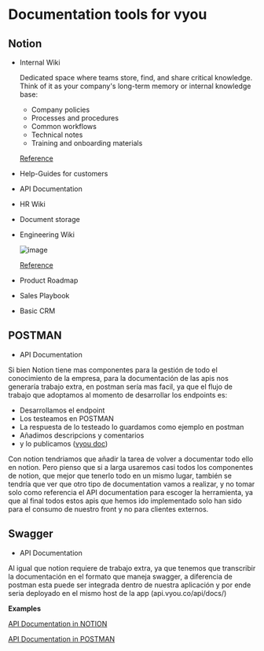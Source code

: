 # Documentation tools for vyou

## Notion


- Internal Wiki

    Dedicated space where teams store, find, and share critical knowledge. Think of it as your company's long-term memory or internal knowledge base:
    * Company policies
    * Processes and procedures
    * Common workflows
    * Technical notes
    * Training and onboarding materials

    [Reference](https://slab.com/blog/internal-wiki/)

- Help-Guides for customers
- API Documentation
- HR Wiki
- Document storage
- Engineering Wiki

    ![image](https://www.notion.so/cdn-cgi/image/w=3840,q=100/https://images.ctfassets.net/spoqsaf9291f/78Nsd0Jo7Br4nYFInHoonW/55cce77440d8ad0f3d0c293064e95e4a/Eng_wiki.png)
    
    [Reference](https://www.notion.so/guides/how-to-build-a-wiki-for-your-engineering-team)
- Product Roadmap
- Sales Playbook
- Basic CRM



## POSTMAN

- API Documentation


Si bien Notion tiene mas componentes para la gestión de todo el conocimiento de la empresa, para la documentación de las apis nos generaría trabajo extra, en postman sería mas facil, ya que el flujo de trabajo que adoptamos al momento de desarrollar los endpoints es:

 - Desarrollamos el endpoint
 - Los testeamos en POSTMAN
 - La respuesta de lo testeado lo guardamos como ejemplo en postman
 - Añadimos descripcions y comentarios
 - y lo publicamos ([vyou doc](https://documenter.getpostman.com/view/10773558/U16jNRQT))

Con notion tendriamos que añadir la tarea de volver a documentar todo ello en notion. Pero pienso que si a larga usaremos casi todos los componentes de notion, que mejor que tenerlo todo en un mismo lugar, también se tendría que ver que otro tipo de documentation vamos a realizar, y no tomar solo como referencia el API documentation para escoger la herramienta, ya que al final todos estos apis que hemos ido implementado solo han sido para el consumo de nuestro front y no para clientes externos.

## Swagger

- API Documentation

Al igual que notion requiere de trabajo extra, ya que tenemos que transcribir la documentación en el formato que maneja swagger, a diferencia de postman esta puede ser integrada dentro de nuestra aplicación y por ende seria deployado en el mismo host de la app (api.vyou.co/api/docs/)

**Examples** 

[API Documentation in NOTION](https://www.notion.so/API-Documentation-e4a7746e6a3f45dbb58ea6b45b8f9744)


[API Documentation in POSTMAN](https://documenter.getpostman.com/view/10773558/U16jNRQT)